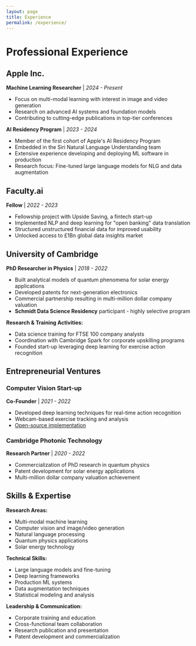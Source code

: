 ```yaml
---
layout: page
title: Experience
permalink: /experience/
---
```


# Professional Experience

## Apple Inc.
**Machine Learning Researcher** | *2024 - Present*
- Focus on multi-modal learning with interest in image and video generation
- Research on advanced AI systems and foundation models
- Contributing to cutting-edge publications in top-tier conferences

**AI Residency Program** | *2023 - 2024*
- Member of the first cohort of Apple's AI Residency Program
- Embedded in the Siri Natural Language Understanding team
- Extensive experience developing and deploying ML software in production
- Research focus: Fine-tuned large language models for NLG and data augmentation

## Faculty.ai
**Fellow** | *2022 - 2023*
- Fellowship project with Upside Saving, a fintech start-up
- Implemented NLP and deep learning for "open banking" data translation
- Structured unstructured financial data for improved usability
- Unlocked access to £1Bn global data insights market

## University of Cambridge
**PhD Researcher in Physics** | *2018 - 2022*
- Built analytical models of quantum phenomena for solar energy applications
- Developed patents for next-generation electronics
- Commercial partnership resulting in multi-million dollar company valuation
- **Schmidt Data Science Residency** participant - highly selective program

**Research & Training Activities:**
- Data science training for FTSE 100 company analysts
- Coordination with Cambridge Spark for corporate upskilling programs
- Founded start-up leveraging deep learning for exercise action recognition

## Entrepreneurial Ventures

### Computer Vision Start-up
**Co-Founder** | *2021 - 2022*
- Developed deep learning techniques for real-time action recognition
- Webcam-based exercise tracking and analysis
- [Open-source implementation](https://github.com/JesseAllardice/Action-Recognition)

### Cambridge Photonic Technology
**Research Partner** | *2020 - 2022*
- Commercialization of PhD research in quantum physics
- Patent development for solar energy applications
- Multi-million dollar company valuation achievement

## Skills & Expertise

**Research Areas:**
- Multi-modal machine learning
- Computer vision and image/video generation
- Natural language processing
- Quantum physics applications
- Solar energy technology

**Technical Skills:**
- Large language models and fine-tuning
- Deep learning frameworks
- Production ML systems
- Data augmentation techniques
- Statistical modeling and analysis

**Leadership & Communication:**
- Corporate training and education
- Cross-functional team collaboration
- Research publication and presentation
- Patent development and commercialization